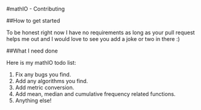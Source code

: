 #mathIO - Contributing

##How to get started

To be honest right now I have no requirements as long as your pull request helps me out and I would love to see you add a joke or two in there :)

##What I need done

Here is my mathIO todo list:

1. Fix any bugs you find.
2. Add any algorithms you find.
3. Add metric conversion.
4. Add mean, median and cumulative frequency related functions.
5. Anything else!
